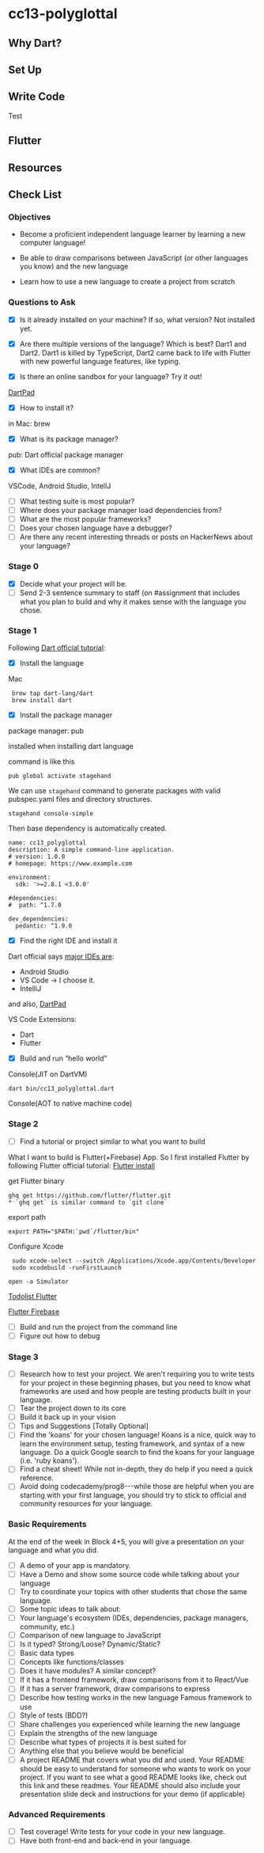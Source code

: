 # cc13-polyglottal

## Why Dart?

## Set Up

## Write Code

Test

## Flutter

## Resources

## Check List

### Objectives

- Become a proficient independent language learner by learning a new computer language!

- Be able to draw comparisons between JavaScript (or other languages you know) and the new language

- Learn how to use a new language to create a project from scratch

### Questions to Ask

- [x] Is it already installed on your machine? If so, what version?
      Not installed yet.

- [x] Are there multiple versions of the language? Which is best?
      Dart1 and Dart2. Dart1 is killed by TypeScript, Dart2 came back to life with Flutter with new powerful language features, like typing.

- [x] Is there an online sandbox for your language? Try it out!

[DartPad](https://dartpad.dev/)

- [x] How to install it?

in Mac: brew

- [x] What is its package manager?

pub: Dart official package manager

- [x] What IDEs are common?

VSCode, Android Studio, IntellJ

- [ ] What testing suite is most popular?
- [ ] Where does your package manager load dependencies from?
- [ ] What are the most popular frameworks?
- [ ] Does your chosen language have a debugger?
- [ ] Are there any recent interesting threads or posts on HackerNews about your language?

### Stage 0

- [x] Decide what your project will be.
- [ ] Send 2-3 sentence summary to staff (on #assignment that includes what you plan to build and why it makes sense with the language you chose.

### Stage 1

Following [Dart official tutorial](https://dart.dev/tutorials/server/get-started):

- [x] Install the language

Mac

```
 brew tap dart-lang/dart
 brew install dart
```

- [x] Install the package manager

package manager: pub

installed when installing dart language

command is like this

```
pub global activate stagehand
```

We can use `stagehand` command to generate packages with valid pubspec.yaml files and directory structures.

```
stagehand console-simple
```

Then base dependency is automatically created.

```
name: cc13_polyglottal
description: A simple command-line application.
# version: 1.0.0
# homepage: https://www.example.com

environment:
  sdk: '>=2.8.1 <3.0.0'

#dependencies:
#  path: ^1.7.0

dev_dependencies:
  pedantic: ^1.9.0
```

- [x] Find the right IDE and install it

Dart official says [major IDEs are](https://dart.dev/tools):

- Android Studio
- VS Code -> I choose it.
- IntelliJ

and also, [DartPad](https://dartpad.dev/)

VS Code Extensions:

- Dart
- Flutter

- [x] Build and run “hello world”

Console(JIT on DartVM)

```
dart bin/cc13_polyglottal.dart
```

Console(AOT to native machine code)

### Stage 2

- [ ] Find a tutorial or project similar to what you want to build

What I want to build is Flutter(+Firebase) App.
So I first installed Flutter by following Flutter official tutorial:
[Flutter install](https://flutter.dev/docs/get-started/install)

get Flutter binary

```
ghq get https://github.com/flutter/flutter.git
* `ghq get` is similar command to `git clone`
```

export path

```
export PATH="$PATH:`pwd`/flutter/bin"
```

Configure Xcode

```
 sudo xcode-select --switch /Applications/Xcode.app/Contents/Developer
 sudo xcodebuild -runFirstLaunch
```

```
open -a Simulator
```

[Todolist Flutter](https://github.com/lesnitsky/todolist_flutter)

[Flutter Firebase](https://codelabs.developers.google.com/codelabs/flutter-firebase)

- [ ] Build and run the project from the command line
- [ ] Figure out how to debug

### Stage 3

- [ ] Research how to test your project. We aren't requiring you to write tests for your project in these beginning phases, but you need to know what frameworks are used and how people are testing products built in your language.
- [ ] Tear the project down to its core
- [ ] Build it back up in your vision
- [ ] Tips and Suggestions [Totally Optional]
- [ ] Find the 'koans' for your chosen language! Koans is a nice, quick way to learn the environment setup, testing framework, and syntax of a new language. Do a quick Google search to find the koans for your language (i.e. 'ruby koans').
- [ ] Find a cheat sheet! While not in-depth, they do help if you need a quick reference.
- [ ] Avoid doing codecademy/prog8---while those are helpful when you are starting with your first language, you should try to stick to official and community resources for your language.

### Basic Requirements

At the end of the week in Block 4+5, you will give a presentation on your language and what you did.

- [ ] A demo of your app is mandatory.
- [ ] Have a Demo and show some source code while talking about your language
- [ ] Try to coordinate your topics with other students that chose the same language.
- [ ] Some topic ideas to talk about:
- [ ] Your language's ecosystem (IDEs, dependencies, package managers, community, etc.)
- [ ] Comparison of new language to JavaScript
- [ ] Is it typed? Strong/Loose? Dynamic/Static?
- [ ] Basic data types
- [ ] Concepts like functions/classes
- [ ] Does it have modules? A similar concept?
- [ ] If it has a frontend framework, draw comparisons from it to React/Vue
- [ ] If it has a server framework, draw comparisons to express
- [ ] Describe how testing works in the new language
      Famous framework to use
- [ ] Style of tests (BDD?)
- [ ] Share challenges you experienced while learning the new language
- [ ] Explain the strengths of the new language
- [ ] Describe what types of projects it is best suited for
- [ ] Anything else that you believe would be beneficial
- [ ] A project README that covers what you did and used. Your README should be easy to understand for someone who wants to work on your project. If you want to see what a good README looks like, check out this link and these readmes.
      Your README should also include your presentation slide deck and instructions for your demo (if applicable)

### Advanced Requirements

- [ ] Test coverage! Write tests for your code in your new language.
- [ ] Have both front-end and back-end in your language.
